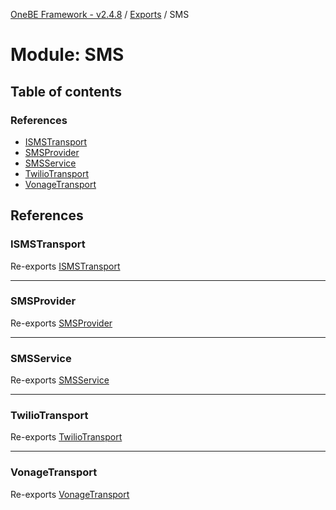 [OneBE Framework - v2.4.8](../README.md) / [Exports](../modules.md) / SMS

# Module: SMS

## Table of contents

### References

- [ISMSTransport](SMS.md#ismstransport)
- [SMSProvider](SMS.md#smsprovider)
- [SMSService](SMS.md#smsservice)
- [TwilioTransport](SMS.md#twiliotransport)
- [VonageTransport](SMS.md#vonagetransport)

## References

### ISMSTransport

Re-exports [ISMSTransport](../interfaces/SMS_Transports_ISMSTransport.ISMSTransport.md)

___

### SMSProvider

Re-exports [SMSProvider](../enums/SMS_SMSProvider.SMSProvider.md)

___

### SMSService

Re-exports [SMSService](../classes/SMS_SMSService.SMSService.md)

___

### TwilioTransport

Re-exports [TwilioTransport](../classes/SMS_Transports_TwilioTransport.TwilioTransport.md)

___

### VonageTransport

Re-exports [VonageTransport](../classes/SMS_Transports_VonageTransport.VonageTransport.md)
